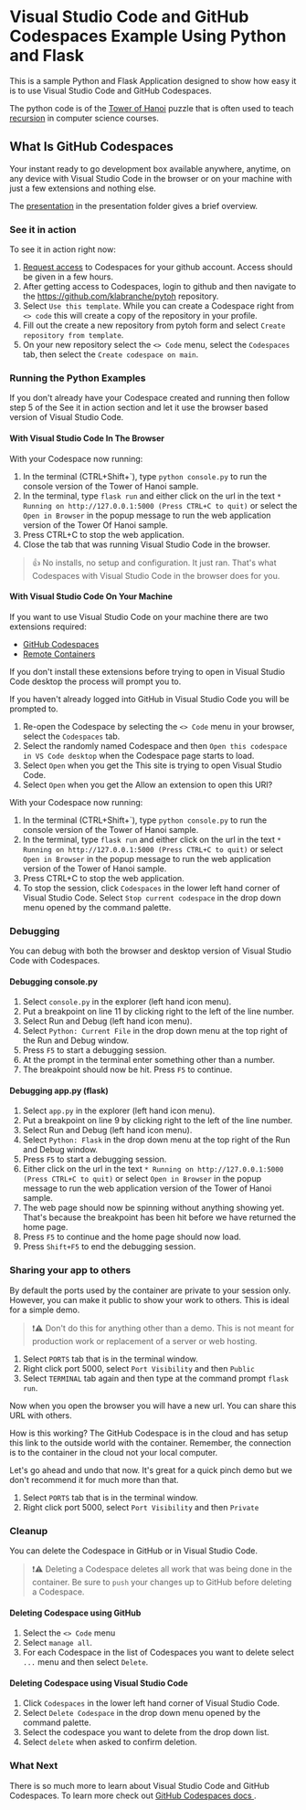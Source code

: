 # Visual Studio Code and GitHub Codespaces Example Using Python and Flask

This is a sample Python and Flask Application designed to show how easy it is to use Visual Studio Code and GitHub Codespaces.

The python code is of the [Tower of Hanoi](https://en.wikipedia.org/wiki/Tower_of_Hanoi) puzzle that is often used to teach [recursion](https://en.wikipedia.org/wiki/Recursion) in computer science courses.

## What Is GitHub Codespaces

Your instant ready to go development box available anywhere, anytime, on any device with Visual Studio Code in the browser or on your machine with just a few extensions and nothing else.

The [presentation](presentation/GithubCodespaces.pdf) in the presentation folder gives a brief overview. 

### See it in action

To see it in action right now:

1. [Request access](https://github.com/features/codespaces/signup) to Codespaces for your github account.  Access should be given in a few hours.
1. After getting access to Codespaces, login to github and then navigate to the https://github.com/klabranche/pytoh repository.
1. Select `Use this template`. While you can create a Codespace right from `<> code` this will create a copy of the repository in your profile.
1. Fill out the create a new repository from pytoh form and select `Create repository from template`.
1. On your new repository select the `<> Code` menu, select the `Codespaces` tab, then select the `Create codespace on main`.


### Running the Python Examples

If you don't already have your Codespace created and running then follow step 5 of the See it in action section and let it use the browser based version  of Visual Studio Code.

#### With Visual Studio Code In The Browser

With your Codespace now running:

1. In the terminal (CTRL+Shift+\`), type `python console.py` to run the console version of the Tower of Hanoi sample.
1. In the terminal, type `flask run` and either click on the url in the text `* Running on http://127.0.0.1:5000 (Press CTRL+C to quit)` or select the `Open in Browser` in the popup message to run the web application version of the Tower Of Hanoi sample.
1. Press CTRL+C to stop the web application.
1. Close the tab that was running Visual Studio Code in the browser.

>:thumbsup: No installs, no setup and configuration.  It just ran.  That's what Codespaces with Visual Studio Code in the browser does for you.

#### With Visual Studio Code On Your Machine
If you want to use Visual Studio Code on your machine there are two extensions required:

* [GitHub Codespaces](https://marketplace.visualstudio.com/items?itemName=GitHub.codespaces)
* [Remote Containers](https://marketplace.visualstudio.com/items?itemName=ms-vscode-remote.remote-containers)

If you don't install these extensions before trying to open in Visual Studio Code desktop the process will prompt you to.

If you haven't already logged into GitHub in Visual Studio Code you will be prompted to.

1. Re-open the Codespace by selecting the `<> Code` menu in your browser, select the `Codespaces` tab.
1. Select the randomly named Codespace and then `Open this codespace in VS Code desktop` when the Codespace page starts to load.
1. Select `Open` when you get the This site is trying to open Visual Studio Code.
1. Select `Open` when you get the Allow an extension to open this URI?

With your Codespace now running:

1. In the terminal (CTRL+Shift+\`), type `python console.py` to run the console version of the Tower of Hanoi sample.
1. In the terminal, type `flask run` and either click on the url in the text `* Running on http://127.0.0.1:5000 (Press CTRL+C to quit)` or select `Open in Browser` in the popup message to run the web application version of the Tower of Hanoi sample.
1. Press CTRL+C to stop the web application.
1. To stop the session, click `Codespaces` in the lower left hand corner of Visual Studio Code.  Select `Stop current codespace` in the drop down menu opened by the command palette.
 
### Debugging

You can debug with both the browser and desktop version of Visual Studio Code with Codespaces.

#### Debugging console.py 

1. Select `console.py` in the explorer (left hand icon menu).
1. Put a breakpoint on line 11 by clicking right to the left of the line number.
1. Select Run and Debug (left hand icon menu).
1. Select `Python: Current File` in the drop down menu at the top right of the Run and Debug window.
1. Press `F5` to start a debugging session.
1. At the prompt in the terminal enter something other than a number.
1. The breakpoint should now be hit.  Press `F5` to continue.

#### Debugging app.py (flask)

1. Select `app.py` in the explorer (left hand icon menu).
1. Put a breakpoint on line 9 by clicking right to the left of the line number.
1. Select Run and Debug (left hand icon menu).
1. Select `Python: Flask` in the drop down menu at the top right of the Run and Debug window.
1. Press `F5` to start a debugging session.
1. Either click on the url in the text `* Running on http://127.0.0.1:5000 (Press CTRL+C to quit)` or select `Open in Browser` in the popup message to run the web application version of the Tower of Hanoi sample.
1. The web page should now be spinning without anything showing yet.  That's because the breakpoint has been hit before we have returned the home page.
1. Press `F5` to continue and the home page should now load.
1. Press `Shift+F5` to end the debugging session.

### Sharing your app to others

By default the ports used by the container are private to your session only.  However, you can make it public to show your work to others.  This is ideal for a simple demo.  

>:exclamation::warning: Don't do this for anything other than a demo.  This is not meant for production work or replacement of a server or web hosting.

1. Select `PORTS` tab that is in the terminal window.
1. Right click port 5000, select `Port Visibility` and then `Public`
1. Select `TERMINAL` tab again and then type at the command prompt `flask run`.

Now when you open the browser you will have a new url.  You can share this URL with others.

How is this working?  The GitHub Codespace is in the cloud and has setup this link to the outside world with the container.  Remember, the connection is to the container in the cloud not your local computer.

Let's go ahead and undo that now.  It's great for a quick pinch demo but we don't recommend it for much more than that.  

1. Select `PORTS` tab that is in the terminal window.
1. Right click port 5000, select `Port Visibility` and then `Private`

### Cleanup

You can delete the Codespace in GitHub or in Visual Studio Code.

>:exclamation::warning: Deleting a Codespace deletes all work that was being done in the container.  Be sure to `push` your changes up to GitHub before deleting a Codespace.

#### Deleting Codespace using GitHub
1. Select the `<> Code` menu
1. Select `manage all`.  
1. For each Codespace in the list of Codespaces you want to delete select `...` menu and then select `Delete`.

#### Deleting Codespace using Visual Studio Code
1. Click `Codespaces` in the lower left hand corner of Visual Studio Code. 
1. Select `Delete Codespace` in the drop down menu opened by the command palette.
1. Select the codespace you want to delete from the drop down list.
1. Select `delete` when asked to confirm deletion.

### What Next

There is so much more to learn about Visual Studio Code and GitHub Codespaces. To learn more check out [GitHub Codespaces docs ](https://docs.github.com/en/codespaces).

